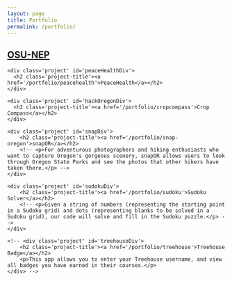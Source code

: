 ```yaml
---
layout: page
title: Portfolio
permalink: /portfolio/
---
```

<div class="add-pad">
  <div class='portfolio-grid'>
    <div class='project' id='osuDiv'>
      <h2 class='project-title'><a href='/portfolio/osu'>OSU-NEP</a></h2>
    </div>

    <div class='project' id='peaceHealthDiv'>
      <h2 class='project-title'><a href='/portfolio/peacehealth'>PeaceHealth</a></h2>
    </div>

    <div class='project' id='hackOregonDiv'>
      <h2 class='project-title'><a href='/portfolio/cropcompass'>Crop Compass</a></h2>
    </div>

  	<div class='project' id='snapDiv'>
  		<h2 class='project-title'><a href='/portfolio/snap-oregon'>snapOR</a></h2>
  		<!-- <p>For adventurous photographers and hiking enthusiasts who want to capture Oregon's gorgeous scenery, snapOR allows users to look through Oregon State Parks and see the photos that other hikers have taken there.</p> -->
  	</div>

  	<div class='project' id='sudokuDiv'>
  		<h2 class='project-title'><a href='/portfolio/sudoku'>Sudoku Solver</a></h2>
  		<!-- <p>Given a string of numbers (representing the starting point in a Sudoku grid) and dots (representing blanks to be solved in a Sudoku grid), our code will solve and fill in the Sudoku puzzle.</p> -->
  	</div>

  	<!-- <div class='project' id='treehouseDiv'>
  		<h2 class='project-title'><a href='/portfolio/treehouse'>Treehouse Badge</a></h2>
  		<p>This app allows you to enter your Treehouse username, and view all badges you have earned in their courses.</p>
  	</div> -->
  </div>

  <!-- <div class='portfolio-grid'>
  	<div class='proj-grid'>
  		<h2 class='project-title'><a href='/portfolio/treehouse'>Treehouse Badges</a></h2>
  		<p>This app allows you to enter your Treehouse username, and view all badges you have earned in their courses.</p>
  	</div>
  </div> -->
</div>

